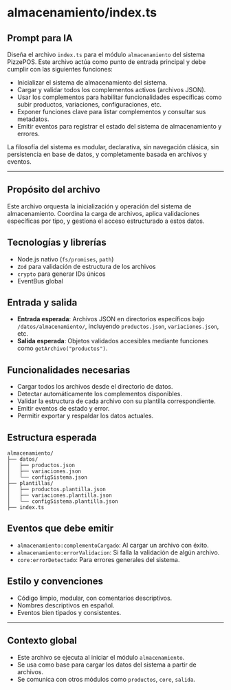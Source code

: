 # almacenamiento/index.ts

## Prompt para IA
Diseña el archivo `index.ts` para el módulo `almacenamiento` del sistema PizzePOS. Este archivo actúa como punto de entrada principal y debe cumplir con las siguientes funciones:

- Inicializar el sistema de almacenamiento del sistema.
- Cargar y validar todos los complementos activos (archivos JSON).
- Usar los complementos para habilitar funcionalidades específicas como subir productos, variaciones, configuraciones, etc.
- Exponer funciones clave para listar complementos y consultar sus metadatos.
- Emitir eventos para registrar el estado del sistema de almacenamiento y errores.

La filosofía del sistema es modular, declarativa, sin navegación clásica, sin persistencia en base de datos, y completamente basada en archivos y eventos.

---

## Propósito del archivo
Este archivo orquesta la inicialización y operación del sistema de almacenamiento. Coordina la carga de archivos, aplica validaciones específicas por tipo, y gestiona el acceso estructurado a estos datos.

## Tecnologías y librerías
- Node.js nativo (`fs/promises`, `path`)
- `Zod` para validación de estructura de los archivos
- `crypto` para generar IDs únicos
- EventBus global

## Entrada y salida
- **Entrada esperada**: Archivos JSON en directorios específicos bajo `/datos/almacenamiento/`, incluyendo `productos.json`, `variaciones.json`, etc.
- **Salida esperada**: Objetos validados accesibles mediante funciones como `getArchivo("productos")`.

## Funcionalidades necesarias
- Cargar todos los archivos desde el directorio de datos.
- Detectar automáticamente los complementos disponibles.
- Validar la estructura de cada archivo con su plantilla correspondiente.
- Emitir eventos de estado y error.
- Permitir exportar y respaldar los datos actuales.

## Estructura esperada
```
almacenamiento/
├── datos/
│   ├── productos.json
│   ├── variaciones.json
│   └── configSistema.json
├── plantillas/
│   ├── productos.plantilla.json
│   ├── variaciones.plantilla.json
│   └── configSistema.plantilla.json
├── index.ts
```

## Eventos que debe emitir
- `almacenamiento:complementoCargado`: Al cargar un archivo con éxito.
- `almacenamiento:errorValidacion`: Si falla la validación de algún archivo.
- `core:errorDetectado`: Para errores generales del sistema.

## Estilo y convenciones
- Código limpio, modular, con comentarios descriptivos.
- Nombres descriptivos en español.
- Eventos bien tipados y consistentes.

---

## Contexto global
- Este archivo se ejecuta al iniciar el módulo `almacenamiento`.
- Se usa como base para cargar los datos del sistema a partir de archivos.
- Se comunica con otros módulos como `productos`, `core`, `salida`.

